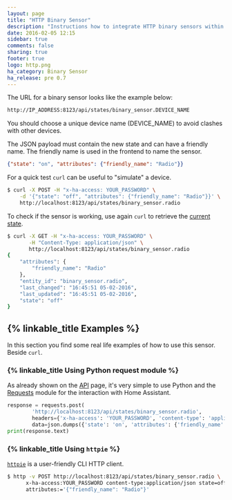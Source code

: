 ```yaml
---
layout: page
title: "HTTP Binary Sensor"
description: "Instructions how to integrate HTTP binary sensors within Home Assistant."
date: 2016-02-05 12:15
sidebar: true
comments: false
sharing: true
footer: true
logo: http.png
ha_category: Binary Sensor
ha_release: pre 0.7
---
```


The URL for a binary sensor looks like the example below:

```bash
http://IP_ADDRESS:8123/api/states/binary_sensor.DEVICE_NAME
```

<p class='note'>
You should choose a unique device name (DEVICE_NAME) to avoid clashes with other devices.
</p>

The JSON payload must contain the new state and can have a friendly name. The friendly name is used in the frontend to name the sensor.

```json
{"state": "on", "attributes": {"friendly_name": "Radio"}}
```

For a quick test `curl` can be useful to "simulate" a device.

```bash
$ curl -X POST -H "x-ha-access: YOUR_PASSWORD" \
    -d '{"state": "off", "attributes": {"friendly_name": "Radio"}}' \
    http://localhost:8123/api/states/binary_sensor.radio
```

To check if the sensor is working, use again `curl` to retrieve the [current state](/developers/rest_api/#get-apistatesltentity_id).

```bash
$ curl -X GET -H "x-ha-access: YOUR_PASSWORD" \
       -H "Content-Type: application/json" \
       http://localhost:8123/api/states/binary_sensor.radio
{
    "attributes": {
        "friendly_name": "Radio"
    },
    "entity_id": "binary_sensor.radio",
    "last_changed": "16:45:51 05-02-2016",
    "last_updated": "16:45:51 05-02-2016",
    "state": "off"
}
```

## {% linkable_title Examples %}

In this section you find some real life examples of how to use this sensor. Beside `curl`.

### {% linkable_title Using Python request module %}

As already shown on the [API](/developers/rest_api/) page, it's very simple to use Python and the [Requests](http://docs.python-requests.org/en/latest/) module for the interaction with Home Assistant.

```python
response = requests.post(
        'http://localhost:8123/api/states/binary_sensor.radio',
        headers={'x-ha-access': 'YOUR_PASSWORD', 'content-type': 'application/json'},
        data=json.dumps({'state': 'on', 'attributes': {'friendly_name': 'Radio'}}))
print(response.text)
```

### {% linkable_title Using `httpie` %}

[`httpie`](https://github.com/jkbrzt/httpie) is a user-friendly CLI HTTP client.

```bash
$ http -v POST http://localhost:8123/api/states/binary_sensor.radio \
      x-ha-access:YOUR_PASSWORD content-type:application/json state=off \
      attributes:='{"friendly_name": "Radio"}'
```
